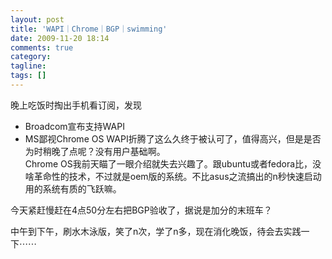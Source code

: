 ```yaml
---
layout: post
title: 'WAPI｜Chrome｜BGP｜swimming'
date: 2009-11-20 18:14
comments: true
category: 
tagline: 
tags: []
---
```

    

晚上吃饭时掏出手机看订阅，发现  

  * Broadcom宣布支持WAPI
  * MS鄙视Chrome OS
WAPI折腾了这么久终于被认可了，值得高兴，但是是否为时稍晚了点呢？没有用户基础啊。  
Chrome OS我前天瞄了一眼介绍就失去兴趣了。跟ubuntu或者fedora比，没啥革命性的技术，不过就是oem版的系统。不比asus之流搞出的n秒快速启动用的系统有质的飞跃嘛。  
  
今天紧赶慢赶在4点50分左右把BGP验收了，据说是加分的末班车？  
  
中午到下午，刷水木泳版，笑了n次，学了n多，现在消化晚饭，待会去实践一下⋯⋯  

